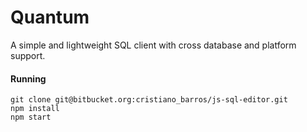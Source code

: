 # Quantum

A simple and lightweight SQL client with cross database and platform support.

#### Running


```shell
git clone git@bitbucket.org:cristiano_barros/js-sql-editor.git
npm install
npm start
```